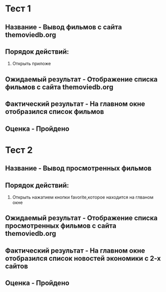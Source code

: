 #  Тест 1
## Название - Вывод фильмов с сайта  themoviedb.org
## Порядок действий: 
1. Открыть приложе
## Ожидаемый результат - Отображение списка фильмов с сайта  themoviedb.org
## Фактический результат - На главном окне отобразился список фильмов
## Оценка - Пройдено

#  Тест 2
## Название - Вывод просмотренных фильмов
## Порядок действий:
1. Открыть нажатием кнопки favorite,которое находится на глваном окне
## Ожидаемый результат - Отображение списка просмотренных фильмов с сайта themoviedb.org
## Фактический результат - На главном окне отобразился список новостей экономики с 2-х сайтов
## Оценка - Пройдено


